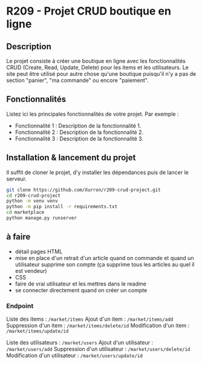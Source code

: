# R209 - Projet CRUD boutique en ligne

## Description

Le projet consiste à créer une boutique en ligne avec les fonctionnalités CRUD (Create, Read, Update, Delete) pour les items et les utilisateurs. Le site peut être utilisé pour autre chose qu'une boutique puisqu'il n'y a pas de section "panier", "ma commande" ou encore "paiement".

## Fonctionnalités

Listez ici les principales fonctionnalités de votre projet. Par exemple :

- Fonctionnalité 1 : Description de la fonctionnalité 1.
- Fonctionnalité 2 : Description de la fonctionnalité 2.
- Fonctionnalité 3 : Description de la fonctionnalité 3.

## Installation & lancement du projet

Il suffit de cloner le projet, d'y installer les dépendances puis de lancer le serveur.
```bash
git clone https://github.com/Xurron/r209-crud-project.git
cd r209-crud-project
python -m venv venv
python -m pip install -r requirements.txt
cd marketplace
python manage.py runserver
```

## à faire
- détail pages HTML
- mise en place d'un retrait d'un article quand on commande et quand un utilisateur supprime son compte (ça supprime tous les articles au quel il est vendeur)
- CSS
- faire de vrai utilisateur et les mettres dans le readme
- se connecter directement quand on créer un compte

### Endpoint

Liste des items : `/market/items`
Ajout d'un item : `/market/items/add`
Suppression d'un item : `/market/items/delete/id`
Modification d'un item : `/market/items/update/id`

Liste des utilisateurs : `/market/users`
Ajout d'un utilisateur : `/market/users/add`
Suppression d'un utilisateur : `/market/users/delete/id`
Modification d'un utilisateur : `/market/users/update/id`